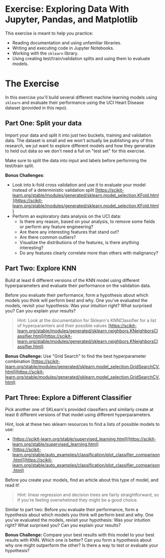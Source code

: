 # Exercise: Exploring Data With Jupyter, Pandas, and Matplotlib

This exercise is meant to help you practice:

* Reading documentation and using unfamiliar libraries.
* Writing and executing code in Jupyter Notebooks.
* Working with the `sklearn` library.
* Using creating test/train/validation splits and using them to evaluate models.

# The Exercise

In this exercise you'll build several different machine learning models using `sklearn` and evaluate their performance using the UCI Heart Disease dataset (provided in this repo).

## Part One: Split your data

Import your data and split it into just two buckets, training and validation data. The dataset is small and we won't actually be publishing any of this research, we jut want to explore different models and how they generalize to held out data so we don't need a full on "test set" for this exercise.

Make sure to split the data into input and labels before performing the test/train split. 

**Bonus Challenges**: 

* Look into k-fold cross validation and use it to evaluate your model instead of a deterministic validation split [https://scikit-learn.org/stable/modules/generated/sklearn.model_selection.KFold.html](https://scikit-learn.org/stable/modules/generated/sklearn.model_selection.KFold.html)
* Perform an exploratory data analysis on the UCI data:
    * Is there any reason, based on your analysis, to remove some fields or perform any feature engineering?
    * Are there any interesting features that stand out?
    * Are there common outliers?
    * Visualize the distributions of the features, is there anything interesting?
    * Do any features clearly correlate more than others with malignancy?

## Part Two: Explore KNN

Build at least 6 different versions of the KNN model using different hyperparameters and evaluate their performance on the validation data. 

Before you evaluate their performance, form a hypothesis about which models you think will perform best and why. One you've evaluated the models, revisit your hypothesis: Was your intuition right? What surprised you? Can you explain your results?

> Hint: Look at the documentation for Sklearn's KNNClassifier for a list of hyperparamters and their possible values [https://scikit-learn.org/stable/modules/generated/sklearn.neighbors.KNeighborsClassifier.html](https://scikit-learn.org/stable/modules/generated/sklearn.neighbors.KNeighborsClassifier.html).

**Bonus Challenge:** Use "Grid Search" to find the best hyperparameter combination [https://scikit-learn.org/stable/modules/generated/sklearn.model_selection.GridSearchCV.html](https://scikit-learn.org/stable/modules/generated/sklearn.model_selection.GridSearchCV.html)

## Part Three: Explore a Different Classifier

Pick another one of SKLearn's provided classifiers and similarly create at least 6 different versions of that model using different hyperparameters.

Hint, look at these two sklearn resources to find a lists of possible models to use:

* [https://scikit-learn.org/stable/supervised_learning.html](https://scikit-learn.org/stable/supervised_learning.html)
* [https://scikit-learn.org/stable/auto_examples/classification/plot_classifier_comparison.html](https://scikit-learn.org/stable/auto_examples/classification/plot_classifier_comparison.html)

Before you create your models, find an article about this type of model, and read it!

> Hint: linear regression and decision trees are fairly straightforward, so if you're feeling overwhelmed they might be a good choice.

Similar to part two: Before you evaluate their performance, form a hypothesis about which models you think will perform best and why. One you've evaluated the models, revisit your hypothesis: Was your intuition right? What surprised you? Can you explain your results?

**Bonus Challenge:** Compare your best results with this model to your best results with KNN. Which one is better? Can you form a hypothesis about why one might outperform the other? Is there a way to test or evaluate your hypothesis?